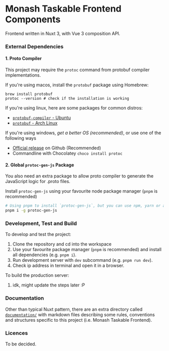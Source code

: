 # Monash Taskable Frontend Components

Frontend written in Nuxt 3, with Vue 3 composition API.

### External Dependencies

#### 1. Proto Compiler

This project may require the `protoc` command from protobuf compiler implementations.

If you're using macos, install the `protobuf` package using Homebrew:

```shell
brew install protobuf
protoc --version # check if the installation is working
```

If you're using linux, here are some packages for common distros:

* [`protobuf-compiler` - Ubuntu](https://packages.ubuntu.com/noble/protobuf-compiler)
* [`protobuf` - Arch Linux](https://archlinux.org/packages/extra/x86_64/protobuf/)

If you're using windows, *get a better OS (recommended)*, or use one of the following ways

* [Official release](https://github.com/protocolbuffers/protobuf/releases) on Github (Recommended)
* Commandline with Chocolatey `choco install protoc`

#### 2. Global `protoc-gen-js` Package

You also need an extra package to allow proto compiler to generate the JavaScript logic for .proto files.

Install `protoc-gen-js` using your favourite node package manager (`pnpm` is recommended)

```bash
# Using pnpm to install `protoc-gen-js`, but you can use npm, yarn or anything you like
pnpm i -g protoc-gen-js
```

### Development, Test and Build

To develop and test the project:
1. Clone the repository and cd into the workspace
2. Use your favourite package manager (`pnpm` is recommended) and install all dependencies (e.g. `pnpm i`).
3. Run development server with `dev` subcommand (e.g. `pnpm run dev`).
4. Check ip address in terminal and open it in a browser.

To build the production server:
1. idk, might update the steps later :P

### Documentation

Other than typical Nuxt pattern, there are an extra directory called [`documentation/`](/documentation/) with markdown files describing some rules, conventions and structures specific to this project (i.e. Monash Taskable Frontend).


### Licences

To be decided.